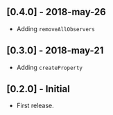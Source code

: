 ## [0.4.0] - 2018-may-26
* Adding `removeAllObservers`

## [0.3.0] - 2018-may-21
* Adding `createProperty`

## [0.2.0] - Initial
* First release.